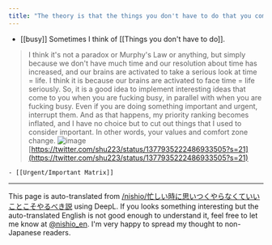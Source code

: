 ```yaml
---
title: "The theory is that the things you don't have to do that you come up with when you're busy are the things you should do."
---
```


- [[busy]] Sometimes I think of [[Things you don't have to do]].
> I think it's not a paradox or Murphy's Law or anything, but simply because we don't have much time and our resolution about time has increased, and our brains are activated to take a serious look at time = life. I think it is because our brains are activated to face time = life seriously.
>  So, it is a good idea to implement interesting ideas that come to you when you are fucking busy, in parallel with when you are fucking busy. Even if you are doing something important and urgent, interrupt them.
>  And as that happens, my priority ranking becomes inflated, and I have no choice but to cut out things that I used to consider important. In other words, your values and comfort zone change.
![image](https://gyazo.com/4403b6ce5c386759c6af66ebdcb3ecdc/thumb/1000)
[https://twitter.com/shu223/status/1377935222486933505?s=21](https://twitter.com/shu223/status/1377935222486933505?s=21)


    - [[Urgent/Important Matrix]]

---
This page is auto-translated from [/nishio/忙しい時に思いつくやらなくていいことこそやるべき説](https://scrapbox.io/nishio/忙しい時に思いつくやらなくていいことこそやるべき説) using DeepL. If you looks something interesting but the auto-translated English is not good enough to understand it, feel free to let me know at [@nishio_en](https://twitter.com/nishio_en). I'm very happy to spread my thought to non-Japanese readers.